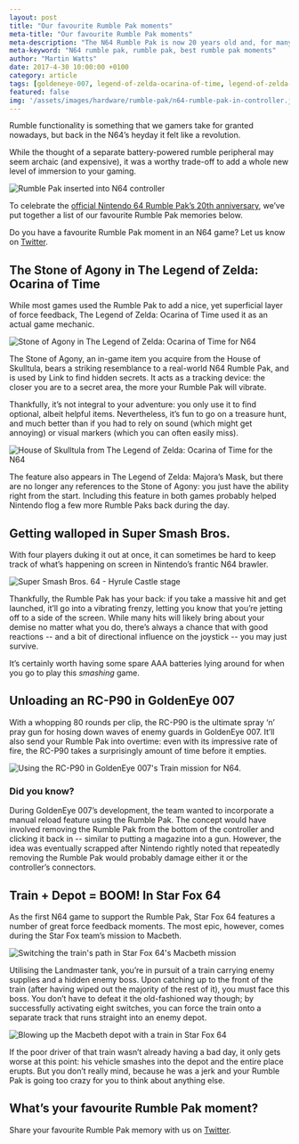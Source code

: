 ```yaml
---
layout: post
title: "Our favourite Rumble Pak moments"
meta-title: "Our favourite Rumble Pak moments"
meta-description: "The N64 Rumble Pak is now 20 years old and, for many of us, was our first force-feedback memory. Here's our favourite Rumble Pak moments."
meta-keyword: "N64 rumble pak, rumble pak, best rumble pak moments"
author: "Martin Watts"
date: 2017-4-30 10:00:00 +0100
category: article
tags: [goldeneye-007, legend-of-zelda-ocarina-of-time, legend-of-zelda-majoras-mask, star-fox-64, super-smash-bros]
featured: false
img: '/assets/images/hardware/rumble-pak/n64-rumble-pak-in-controller.jpg'
---
```

Rumble functionality is something that we gamers take for granted nowadays, but back in the N64’s heyday it felt like a revolution.

While the thought of a separate battery-powered rumble peripheral may seem archaic (and expensive), it was a worthy trade-off to add a whole new level of immersion to your gaming.

![Rumble Pak inserted into N64 controller](/assets/images/hardware/rumble-pak/n64-rumble-pak-in-controller.jpg)

To celebrate the [official Nintendo 64 Rumble Pak’s 20th anniversary](/news/2017/04/27/the-n64-rumble-pak-came-out-20-years-ago.html), we’ve put together a list of our favourite Rumble Pak memories below.

Do you have a favourite Rumble Pak moment in an N64 game? Let us know on [Twitter](http://www.twitter.com/n64gamers).

## The Stone of Agony in The Legend of Zelda: Ocarina of Time ##

While most games used the Rumble Pak to add a nice, yet superficial layer of force feedback, The Legend of Zelda: Ocarina of Time used it as an actual game mechanic.

![Stone of Agony in The Legend of Zelda: Ocarina of Time for N64](/assets/images/games/legend-of-zelda-ocarina-of-time/legend-of-zelda-ocarina-of-time-n64-stone-of-agony.jpg)

The Stone of Agony, an in-game item you acquire from the House of Skulltula, bears a striking resemblance to a real-world N64 Rumble Pak, and is used by Link to find hidden secrets. It acts as a tracking device: the closer you are to a secret area, the more your Rumble Pak will vibrate.

Thankfully, it’s not integral to your adventure: you only use it to find optional, albeit helpful items. Nevertheless, it’s fun to go on a treasure hunt, and much better than if you had to rely on sound (which might get annoying) or visual markers (which you can often easily miss).

![House of Skulltula from The Legend of Zelda: Ocarina of Time for the N64](/assets/images/games/legend-of-zelda-ocarina-of-time/legend-of-zelda-ocarina-of-time-n64-house-of-skulltula.jpg)

The feature also appears in The Legend of Zelda: Majora’s Mask, but there are no longer any references to the Stone of Agony: you just have the ability right from the start. Including this feature in both games probably helped Nintendo flog a few more Rumble Paks back during the day.

## Getting walloped in Super Smash Bros. ##

With four players duking it out at once, it can sometimes be hard to keep track of what’s happening on screen in Nintendo’s frantic N64 brawler.

![Super Smash Bros. 64 - Hyrule Castle stage](/assets/images/games/super-smash-bros/super-smash-bros-64-hyrule-castle.jpg)

Thankfully, the Rumble Pak has your back: if you take a massive hit and get launched, it’ll go into a vibrating frenzy, letting you know that you’re jetting off to a side of the screen. While many hits will likely bring about your demise no matter what you do, there’s always a chance that with good reactions -- and a bit of directional influence on the joystick -- you may just survive.

It’s certainly worth having some spare AAA batteries lying around for when you go to play this *smashing* game.

## Unloading an RC-P90 in GoldenEye 007 ##

With a whopping 80 rounds per clip, the RC-P90 is the ultimate spray ‘n’ pray gun for hosing down waves of enemy guards in GoldenEye 007. It’ll also send your Rumble Pak into overtime: even with its impressive rate of fire, the RC-P90 takes a surprisingly amount of time before it empties.

![Using the RC-P90 in GoldenEye 007's Train mission for N64.](/assets/images/games/goldeneye-007/goldeneye-007-rc-p90.jpg)

### Did you know? ###

During GoldenEye 007’s development, the team wanted to incorporate a manual reload feature using the Rumble Pak. The concept would have involved removing the Rumble Pak from the bottom of the controller and clicking it back in -- similar to putting a magazine into a gun. However, the idea was eventually scrapped after Nintendo rightly noted that repeatedly removing the Rumble Pak would probably damage either it or the controller’s connectors.

## Train + Depot = BOOM! In Star Fox 64 ##
As the first N64 game to support the Rumble Pak, Star Fox 64 features a number of great force feedback moments. The most epic, however, comes during the Star Fox team’s mission to Macbeth.

![Switching the train's path in Star Fox 64's Macbeth mission](/assets/images/games/star-fox-64/star-fox-64-macbeth-i-cant-stop-it.jpg)

Utilising the Landmaster tank, you’re in pursuit of a train carrying enemy supplies and a hidden enemy boss. Upon catching up to the front of the train (after having wiped out the majority of the rest of it), you must face this boss. You don’t have to defeat it the old-fashioned way though; by successfully activating eight switches, you can force the train onto a separate track that runs straight into an enemy depot.

![Blowing up the Macbeth depot with a train in Star Fox 64](/assets/images/games/star-fox-64/star-fox-64-macbeth-depot-explosion.jpg)

If the poor driver of that train wasn’t already having a bad day, it only gets worse at this point: his vehicle smashes into the depot and the entire place erupts. But you don’t really mind, because he was a jerk and your Rumble Pak is going too crazy for you to think about anything else.

## What’s your favourite Rumble Pak moment? ##

Share your favourite Rumble Pak memory with us on [Twitter](http://www.twitter.com/n64gamers).